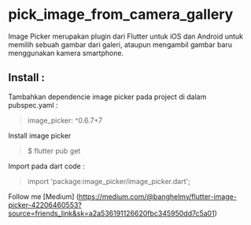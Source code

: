 # pick_image_from_camera_gallery

Image Picker merupakan plugin dari Flutter untuk iOS dan Android untuk memilih sebuah gambar dari galeri, ataupun mengambil gambar baru menggunakan kamera smartphone.

## Install :
Tambahkan dependencie image picker pada project di dalam pubspec.yaml :

> image_picker: ^0.6.7+7
  
Install image picker 
> $ flutter pub get

Import pada dart code :
> import 'package:image_picker/image_picker.dart';

Follow me [Medium] (https://medium.com/@banghelmy/flutter-image-picker-42206460553?source=friends_link&sk=a2a536191126620fbc345950dd7c5a01)
